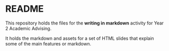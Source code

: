 # README

This repository holds the files for the **writing in markdown** activity for Year 2 Academic Advising.

It holds the markdown and assets for a set of HTML slides that explain some of the main features or markdown.


